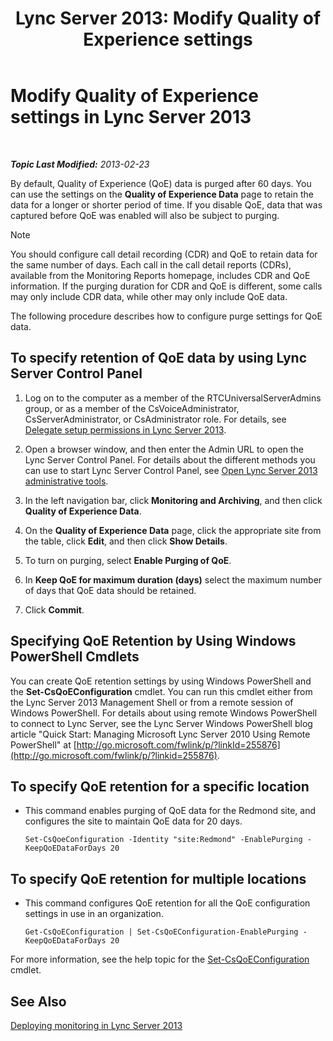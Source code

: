 ﻿---
title: 'Lync Server 2013: Modify Quality of Experience settings'
TOCTitle: Modify Quality of Experience settings
ms:assetid: a6b41de2-1466-4240-8a70-14ce6f0f3ddc
ms:mtpsurl: https://technet.microsoft.com/en-us/library/Gg182563(v=OCS.15)
ms:contentKeyID: 48184996
ms.date: 07/23/2014
mtps_version: v=OCS.15
---

<div data-xmlns="http://www.w3.org/1999/xhtml">

<div class="topic" data-xmlns="http://www.w3.org/1999/xhtml" data-msxsl="urn:schemas-microsoft-com:xslt" data-cs="http://msdn.microsoft.com/en-us/">

<div data-asp="http://msdn2.microsoft.com/asp">

# Modify Quality of Experience settings in Lync Server 2013

</div>

<div id="mainSection">

<div id="mainBody">

<span> </span>

_**Topic Last Modified:** 2013-02-23_

By default, Quality of Experience (QoE) data is purged after 60 days. You can use the settings on the **Quality of Experience Data** page to retain the data for a longer or shorter period of time. If you disable QoE, data that was captured before QoE was enabled will also be subject to purging.

<div>


> [!NOTE]  
> You should configure call detail recording (CDR) and QoE to retain data for the same number of days. Each call in the call detail reports (CDRs), available from the Monitoring Reports homepage, includes CDR and QoE information. If the purging duration for CDR and QoE is different, some calls may only include CDR data, while other may only include QoE data.



</div>

The following procedure describes how to configure purge settings for QoE data.

<div>

## To specify retention of QoE data by using Lync Server Control Panel

1.  Log on to the computer as a member of the RTCUniversalServerAdmins group, or as a member of the CsVoiceAdministrator, CsServerAdministrator, or CsAdministrator role. For details, see [Delegate setup permissions in Lync Server 2013](lync-server-2013-delegate-setup-permissions.md).

2.  Open a browser window, and then enter the Admin URL to open the Lync Server Control Panel. For details about the different methods you can use to start Lync Server Control Panel, see [Open Lync Server 2013 administrative tools](lync-server-2013-open-lync-server-administrative-tools.md).

3.  In the left navigation bar, click **Monitoring and Archiving**, and then click **Quality of Experience Data**.

4.  On the **Quality of Experience Data** page, click the appropriate site from the table, click **Edit**, and then click **Show Details**.

5.  To turn on purging, select **Enable Purging of QoE**.

6.  In **Keep QoE for maximum duration (days)** select the maximum number of days that QoE data should be retained.

7.  Click **Commit**.

</div>

<div>

## Specifying QoE Retention by Using Windows PowerShell Cmdlets

You can create QoE retention settings by using Windows PowerShell and the **Set-CsQoEConfiguration** cmdlet. You can run this cmdlet either from the Lync Server 2013 Management Shell or from a remote session of Windows PowerShell. For details about using remote Windows PowerShell to connect to Lync Server, see the Lync Server Windows PowerShell blog article "Quick Start: Managing Microsoft Lync Server 2010 Using Remote PowerShell" at [http://go.microsoft.com/fwlink/p/?linkId=255876](http://go.microsoft.com/fwlink/p/?linkid=255876).

<div>

## To specify QoE retention for a specific location

  - This command enables purging of QoE data for the Redmond site, and configures the site to maintain QoE data for 20 days.
    
        Set-CsQoeConfiguration -Identity "site:Redmond" -EnablePurging -KeepQoEDataForDays 20

</div>

<div>

## To specify QoE retention for multiple locations

  - This command configures QoE retention for all the QoE configuration settings in use in an organization.
    
        Get-CsQoEConfiguration | Set-CsQoEConfiguration-EnablePurging -KeepQoEDataForDays 20 

</div>

For more information, see the help topic for the [Set-CsQoEConfiguration](https://docs.microsoft.com/en-us/powershell/module/skype/Set-CsQoEConfiguration) cmdlet.

</div>

<div>

## See Also


[Deploying monitoring in Lync Server 2013](lync-server-2013-deploying-monitoring.md)  
  

</div>

</div>

<span> </span>

</div>

</div>

</div>

